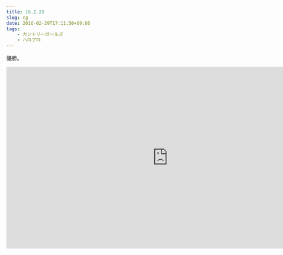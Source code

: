 ```yaml
---
title: 16.2.29
slug: cg
date: 2016-02-29T17:11:50+09:00
tags:
    - カントリーガールズ
    - ハロプロ
---
```

優勝。

<div class="youtube">
    <iframe width="854" height="480" src="https://www.youtube.com/embed/ec0xLC70Z4Y" frameborder="0" allowfullscreen></iframe>
</div>
